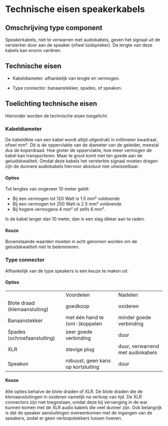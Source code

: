 # Technische eisen speakerkabels

## Omschrijving type component

Speakerkabels, niet te verwarren met audiokabels, geven het signaal uit de
versterker door aan de speaker (ofwel luidspreker). De lengte van deze kabels
kan enorm variëren.

## Technische eisen

* Kabeldiameter: afhankelijk van lengte en vermogen.

* Type connector: banaanstekker, spades, of speakon.

## Toelichting technische eisen

Hieronder worden de technische eisen toegelicht.

### Kabeldiameter

De kabeldikte van een kabel wordt altijd uitgedrukt in millimeter kwadraat,
ofwel mm². Dit is de oppervlakte van de diameter van de geleider, meestal dus de
koperdraad. Hoe groter de oppervlakte, hoe meer vermogen de kabel kan
transporteren. Maar te groot komt niet ten goede aan de geluidskwaliteit. Omdat
deze kabels het versterkte signaal moeten dragen zijn de dunnere audiokabels
hiervoor absoluut niet uitwisselbaar.

#### Opties

Tot lengtes van ongeveer 10 meter geldt:

* Bij een vermogen tot 120 Watt is 1.5 mm² voldoende
* Bij een vermogen tot 250 Watt is 2.5 mm² voldoende
* Bij hogere vermogens 4 mm² of zelfs 6 mm².

Is de kabel langer dan 10 meter, dan is een slag dikker aan te raden.

#### Keuze

Bovenstaande waarden moeten in acht genomen worden om de geluidskwaliteit niet
te belemmeren.

### Type connector

Afhankelijk van de type speakers is een keuze te maken uit:

#### Opties

<table>
  <tr>
    <td></td>
    <td>Voordelen</td>
    <td>Nadelen</td>
  </tr>
  <tr>
    <td>Blote draad (klemaansluiting)</td>
    <td>goedkoop</td>
    <td>oxideren</td>
  </tr>
  <tr>
    <td>Banaanstekker</td>
    <td>met één hand te (ont-)koppelen</td>
    <td>minder goede verbinding</td>
  </tr>
  <tr>
    <td>Spades (schroefaansluiting)</td>
    <td>zeer goede verbinding</td>
    <td>duur</td>
  </tr>
  <tr>
    <td>XLR</td>
    <td>stevige plug</td>
    <td>duur, verwarrend met audiokabels</td>
  </tr>
  <tr>
    <td>Speakon</td>
    <td>robuust, geen kans op kortsluiting</td>
    <td>duur</td>
  </tr>
</table>

#### Keuze

Alle opties behalve de blote draden of XLR. De blote draden die de
klemaansluitingen in oxideren namelijk na verloop van tijd. De XLR connectors
zijn niet toegestaan, omdat deze bij vervanging in de war kunnen komen met de
XLR audio kabels die veel dunner zijn. Ook belangrijk is dat de speaker
aansluitingen overeenkomen met de ingangen van de speakers, zodat er geen
verloopstekkers tussen hoeven.

